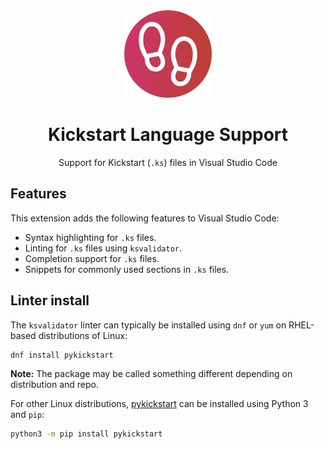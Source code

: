 <div align="center">

<img src="https://raw.githubusercontent.com/95jonpet/kickstart-language-support/main/icon.png" width="140" />

# Kickstart Language Support

Support for Kickstart (`.ks`) files in Visual Studio Code

</div>

## Features

This extension adds the following features to Visual Studio Code:

- Syntax highlighting for `.ks` files.
- Linting for `.ks` files using `ksvalidator`.
- Completion support for `.ks` files.
- Snippets for commonly used sections in `.ks` files.

## Linter install

The `ksvalidator` linter can typically be installed using `dnf` or `yum` on RHEL-based distributions of Linux:

```bash
dnf install pykickstart
```

**Note:** The package may be called something different depending on distribution and repo.

For other Linux distributions, [pykickstart](https://pypi.org/project/pykickstart/) can be installed using Python 3 and `pip`:

```bash
python3 -m pip install pykickstart
```
